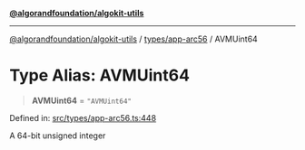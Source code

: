 [**@algorandfoundation/algokit-utils**](../../../README.md)

***

[@algorandfoundation/algokit-utils](../../../README.md) / [types/app-arc56](../README.md) / AVMUint64

# Type Alias: AVMUint64

> **AVMUint64** = `"AVMUint64"`

Defined in: [src/types/app-arc56.ts:448](https://github.com/algorandfoundation/algokit-utils-ts/blob/main/src/types/app-arc56.ts#L448)

A 64-bit unsigned integer
